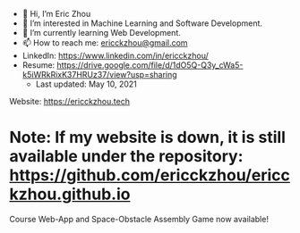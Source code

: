 - 👋 Hi, I’m Eric Zhou
- 👀 I’m interested in Machine Learning and Software Development.
- 🌱 I’m currently learning Web Development.
- 📫 How to reach me: ericckzhou@gmail.com
- LinkedIn: https://www.linkedin.com/in/ericckzhou/
- Resume: https://drive.google.com/file/d/1dO5Q-Q3y_cWa5-k5iWRkRixK37HRUz37/view?usp=sharing
  - Last updated: May 10, 2021

Website: https://ericckzhou.tech
# Note: If my website is down, it is still available under the repository: https://github.com/ericckzhou/ericckzhou.github.io

Course Web-App and Space-Obstacle Assembly Game now available!
<!---
ericckzhou/ericckzhou is a ✨ special ✨ repository because its `README.md` (this file) appears on your GitHub profile.
You can click the Preview link to take a look at your changes.
--->
